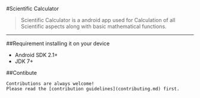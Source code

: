 #Scientific Calculator
>Scientific Calculator is a android app used for Calculation of all Scientific aspects along with basic mathematical functions.
***

##Requirement installing it on your device
* Android SDK 2.1+
* JDK 7+

##Contibute
```
Contributions are always welcome!
Please read the [contribution guidelines](contributing.md) first.
```

